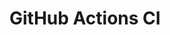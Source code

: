 # GitHub Actions CI













































































































































































































































































































































































































































































































































































































































































































































































































































































































































































































































































































































